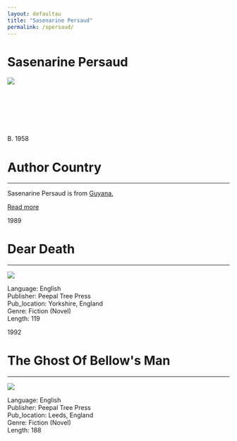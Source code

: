 ```yaml
---
layout: defaultau
title: "Sasenarine Persaud"
permalink: /spersaud/
---
```

<!-- partial:index.partial.html -->
<div class="content">
     <h1>Sasenarine Persaud</h1>
    <div class="quote">
        <div><img src="https://static.wixstatic.com/media/e95725_240642b370fa45c1a5ca13a024665414.jpg/v1/fill/w_336,h_445,al_c,q_80,usm_0.66_1.00_0.01,enc_auto/e95725_240642b370fa45c1a5ca13a024665414.jpg" class="logo"></div>
    </div>
    <div class="timeline">
        <div style="padding-bottom:100px;"></div>
        <div class="block">
             <div class="date right"><p class="right"> B. 1958 </p></div>
            <div class="dot"></div>
            <div class="left first">
            <div class="author_country">
                <h1>Author Country</h1><hr>
          <div class="aclocation">  <p>Sasenarine Persaud is from <a href="http://localhost:4000/62">Guyana.</a></p></div>
              <div class="acreadmore">  <a href="NA" target="_blank">Read more</a></div>
            </div>
            </div>
        <div class="block">
            <div class="date left"><p class="left">1989</p></div>
            <div class="dot"></div>
            <div class="right">
                <h1>Dear Death</h1><hr>
                <p><img src="https://m.media-amazon.com/images/I/71JGBW8A41L._SY291_BO1,204,203,200_QL40_FMwebp_.gif"></p>
                <p>
                Language: English<br/>
                Publisher: Peepal Tree Press<br/>
                Pub_location: Yorkshire, England<br/>
                Genre: Fiction (Novel)<br/>
                Length: 119<br/>                   </p>
            </div>
        </div>
       <div class="block">
            <div class="date left"><p class="left">1992</p></div>
            <div class="dot"></div>
            <div class="right">
                <h1>The Ghost Of Bellow's Man</h1><hr>
                <p><img src="https://m.media-amazon.com/images/I/416X5ZBBTVL._SY291_BO1,204,203,200_QL40_FMwebp_.jpg"></p>
                <p>
                Language: English<br/>
                Publisher: Peepal Tree Press<br/>
                Pub_location: Leeds, England<br/>
                Genre: Fiction (Novel)<br/>
                Length: 188 <br/>                   </p>
            </div>
        </div>
